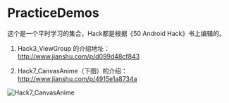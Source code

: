 # PracticeDemos
这个是一个平时学习的集合，Hack都是根据《50 Android Hack》书上编辑的。

1. Hack3_ViewGroup 的介绍地址：http://www.jianshu.com/p/d099d48cf843

2. Hack7_CanvasAnime（下图）的介绍：http://www.jianshu.com/p/4915e1a8734a

![Hack7_CanvasAnime](https://github.com/Wing-Li/PracticeDemos/blob/master/Hack7_CanvasAnime/gif/canvasanime.gif)
